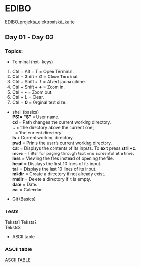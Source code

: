 # EDIBO
EDIBO_projekta_elektroniskā_karte
## Day 01 - Day 02
### Topics:
- Terminal (hot- keys)
1. Ctrl +  Alt  + *T* = Open Terminal.
2. Ctrl + Shift + *Q* = Close Terminal.
3. Ctrl + Shift + *T* = Atvērt jaunā cildnē.
4. Ctrl + Shift + **+** = Zoom in.
5. Ctrl + **-** =  Zoom out.
6. Ctrl +  *L*  =  Clear.
7. Ctrl + **0** =  Orginal text size.
- shell (basics)  
**PS1= "$"** = User name.  
**cd**       = Path changes the current working directory.  
**..**       = 
‘the directory above the current one’;   
**.**        = ‘the current directory’.  
**ls**       = Current working directory.  
**pwd**      = Prints the user’s current working directory.  
**cat**      = Displays the contents of its inputs. To **exit** press **ctrl +c**.    
**more**     = Filter for paging through text one screenful at a time.  
**less**     = Viewing the files instead of opening the file.  
**head**     = Displays the first 10 lines of its input.  
**tail**     = Displays the last 10 lines of its input.  
**mkdir**    = Create a directory if not already exist.  
**rmdir**    = Delete a directory if it is empty.  
**date**     = Date.  
**cal**      = Calendar.  

- Git (Basics)
### Tests
Teksts1
Teksts2  
Teksts3
- ASCII table
### ASCII table
[ASCII TABLE ](https://www.gammon.com.au/unicode/EBCDIC.svg.png)


